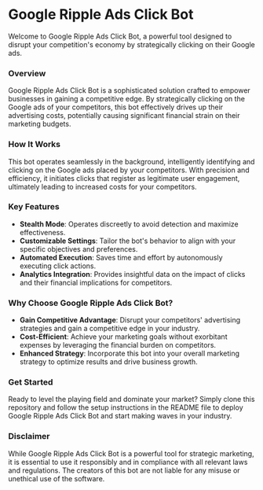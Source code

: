# Google Ripple Ads Click Bot

Welcome to Google Ripple Ads Click Bot, a powerful tool designed to disrupt your competition's economy by strategically clicking on their Google ads.

### Overview

Google Ripple Ads Click Bot is a sophisticated solution crafted to empower businesses in gaining a competitive edge. By strategically clicking on the Google ads of your competitors, this bot effectively drives up their advertising costs, potentially causing significant financial strain on their marketing budgets.

### How It Works

This bot operates seamlessly in the background, intelligently identifying and clicking on the Google ads placed by your competitors. With precision and efficiency, it initiates clicks that register as legitimate user engagement, ultimately leading to increased costs for your competitors.

### Key Features

- **Stealth Mode**: Operates discreetly to avoid detection and maximize effectiveness.
- **Customizable Settings**: Tailor the bot's behavior to align with your specific objectives and preferences.
- **Automated Execution**: Saves time and effort by autonomously executing click actions.
- **Analytics Integration**: Provides insightful data on the impact of clicks and their financial implications for competitors.

### Why Choose Google Ripple Ads Click Bot?

- **Gain Competitive Advantage**: Disrupt your competitors' advertising strategies and gain a competitive edge in your industry.
- **Cost-Efficient**: Achieve your marketing goals without exorbitant expenses by leveraging the financial burden on competitors.
- **Enhanced Strategy**: Incorporate this bot into your overall marketing strategy to optimize results and drive business growth.

### Get Started

Ready to level the playing field and dominate your market? Simply clone this repository and follow the setup instructions in the README file to deploy Google Ripple Ads Click Bot and start making waves in your industry.

### Disclaimer

While Google Ripple Ads Click Bot is a powerful tool for strategic marketing, it is essential to use it responsibly and in compliance with all relevant laws and regulations. The creators of this bot are not liable for any misuse or unethical use of the software.
